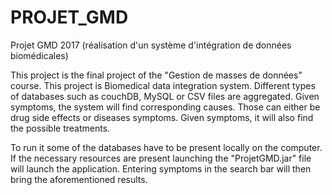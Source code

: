 # PROJET_GMD
Projet GMD 2017 (réalisation d'un système d'intégration de données biomédicales)

This project is the final project of the "Gestion de masses de données" course.
This project is Biomedical data integration system. 
Different types of databases such as couchDB, MySQL or CSV files are aggregated.
Given symptoms, the system will find corresponding causes. Those can either be drug side effects or diseases symptoms.
Given symptoms, it will also find the possible treatments.

To run it some of the databases have to be present locally on the computer.
If the necessary resources are present launching the "ProjetGMD.jar" file will launch the application.
Entering symptoms in the search bar will then bring the aforementioned results.
